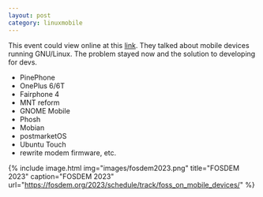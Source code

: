 ```yaml
---
layout: post
category: linuxmobile
---
```


This event could view online at this [link].
They talked about mobile devices running GNU/Linux. The problem stayed now and the solution to developing for devs.

- PinePhone
- OnePlus 6/6T
- Fairphone 4
- MNT reform
- GNOME Mobile
- Phosh
- Mobian
- postmarketOS
- Ubuntu Touch
- rewrite modem firmware, etc.

{% include image.html
            img="images/fosdem2023.png"
            title="FOSDEM 2023" 
            caption="FOSDEM 2023"
            url="https://fosdem.org/2023/schedule/track/foss_on_mobile_devices/" %}

[link]: https://fosdem.org/2023/schedule/track/foss_on_mobile_devices/
